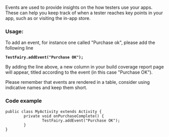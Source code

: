 Events are used to provide insights on the how testers use your apps.   
These can help you keep track of when a tester reaches key points in your app, such as or visiting the in-app store.      

### Usage:

To add an event, for instance one called "Purchase ok", please add the following line

**`TestFairy.addEvent("Purchase OK");`**

By adding the line above, a new column in your build coverage report page will appear, titled according to the event (in this case "Purchase OK").   

Please remember that events are rendered in a table, consider using indicative names and keep them short.

### Code example

```
public class MyActivity extends Activity {
        private void onPurchaseComplete() {
                TestFairy.addEvent("Purchase OK");
        }
}
```

